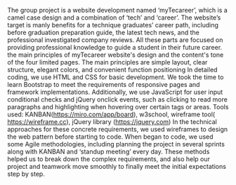 The group project is a website development named ‘myTecareer’, which is a camel case design and a combination of ‘tech’ and ‘career’. The website’s target is manly benefits for a technique graduates’ career path, including before graduation preparation guide, the latest tech news, and the professional investigated company reviews. All these parts are focused on providing professional knowledge to guide a student in their future career.
the main principles of myTecareer website's design and the content's tone of the four limited pages. The main principles are simple layout, clear structure, elegant colors, and convenient function positioning
In detailed coding, we use HTML and CSS for basic development. We took the time to learn Bootstrap to meet the requirements of responsive pages and framework implementations. Additionally, we use JavaScript for user input conditional checks and jQuery onclick events, such as clicking to read more paragraphs and highlighting when hovering over certain tags or areas.
Tools used: KANBAN(https://miro.com/app/board), w3school, wireframe tool( https://wireframe.cc), jQuery library (https://jquery.com)
In the technical approaches for these concrete requirements, we used wireframes to design the web pattern before starting to code. When began to code, we used some Agile methodologies, including planning the project in several sprints along with KANBAN and ‘standup meeting’ every day. These methods helped us to break down the complex requirements, and also help our project and teamwork move smoothly to finally meet the initial expectations step by step.
